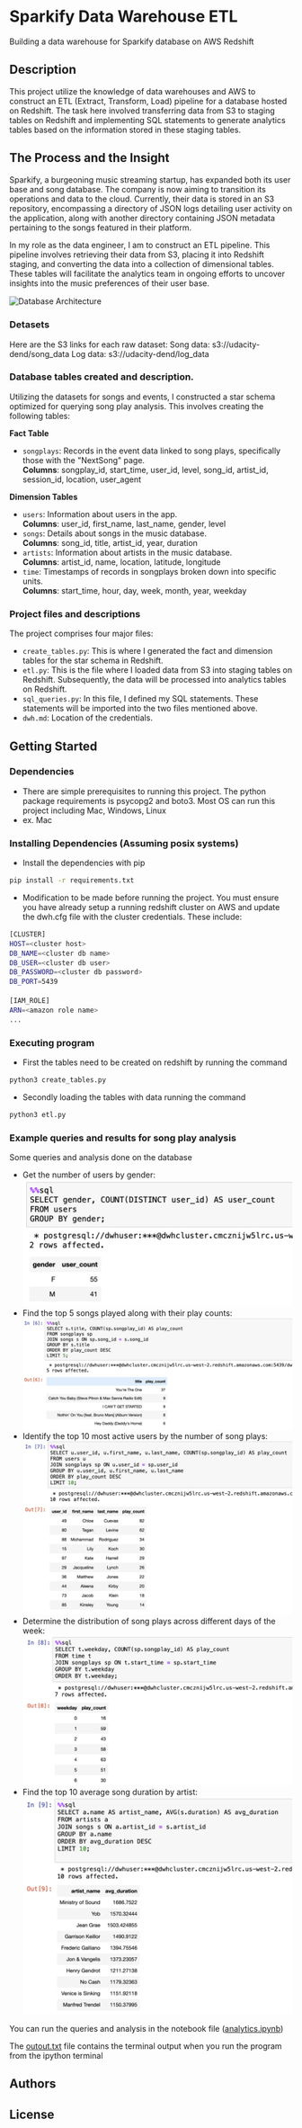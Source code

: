 # Sparkify Data Warehouse ETL

Building a data warehouse for Sparkify database on AWS Redshift


## Description

This project utilize the knowledge of data warehouses and AWS to construct an ETL (Extract, Transform, Load) pipeline for a database hosted on Redshift. The task here involved transferring data from S3 to staging tables on Redshift and implementing SQL statements to generate analytics tables based on the information stored in these staging tables.

## The Process and the Insight
Sparkify, a burgeoning music streaming startup, has expanded both its user base and song database. The company is now aiming to transition its operations and data to the cloud. Currently, their data is stored in an S3 repository, encompassing a directory of JSON logs detailing user activity on the application, along with another directory containing JSON metadata pertaining to the songs featured in their platform.

In my role as the data engineer, I am to construct an ETL pipeline. This pipeline involves retrieving their data from S3, placing it into Redshift staging, and converting the data into a collection of dimensional tables. These tables will facilitate the analytics team in ongoing efforts to uncover insights into the music preferences of their user base.  

<img alt="Database Architecture" src="https://video.udacity-data.com/topher/2022/May/62770f73_sparkify-s3-to-redshift-etl/sparkify-s3-to-redshift-etl.png" width=500 align="center"/>  

### Detasets
Here are the S3 links for each raw dataset:
Song data: s3://udacity-dend/song_data
Log data: s3://udacity-dend/log_data

### Database tables created and description.
Utilizing the datasets for songs and events, I constructed a star schema optimized for querying song play analysis. This involves creating the following tables:

**Fact Table**  
* `songplays`: Records in the event data linked to song plays, specifically those with the "NextSong" page.  
**Columns**: songplay_id, start_time, user_id, level, song_id, artist_id, session_id, location, user_agent  

**Dimension Tables**
* `users`: Information about users in the app.  
**Columns**: user_id, first_name, last_name, gender, level
* `songs`: Details about songs in the music database.  
**Columns**: song_id, title, artist_id, year, duration
* `artists`: Information about artists in the music database.  
**Columns**: artist_id, name, location, latitude, longitude
* `time`: Timestamps of records in songplays broken down into specific units.  
**Columns**: start_time, hour, day, week, month, year, weekday

### Project files and descriptions
The project  comprises four major files:

* `create_tables.py`: This is where I generated the fact and dimension tables for the star schema in Redshift.  
* `etl.py`: This is the file where I loaded data from S3 into staging tables on Redshift. Subsequently, the data will be processed into analytics tables on Redshift.  
* `sql_queries.py`: In this file, I defined my SQL statements. These statements will be imported into the two files mentioned above.  
* `dwh.md`: Location of the credentials.  

## Getting Started

### Dependencies

* There are simple prerequisites to running this project. The python package requirements is psycopg2 and boto3. Most OS can run this project including Mac, Windows, Linux
* ex. Mac

### Installing Dependencies (Assuming posix systems)

* Install the dependencies with pip
```bash
pip install -r requirements.txt
```
* Modification to be made before running the project. You must ensure you have already setup a running redshift cluster on AWS and update the dwh.cfg file with the cluster credentials. These include:
```sh
[CLUSTER]
HOST=<cluster host>
DB_NAME=<cluster db name>
DB_USER=<cluster db user>
DB_PASSWORD=<cluster db password>
DB_PORT=5439

[IAM_ROLE]
ARN=<amazon role name>
...
```

### Executing program

* First the tables need to be created on redshift by running the command
```bash
python3 create_tables.py
```
* Secondly loading the tables with data running the command
```sh
python3 etl.py
```

### Example queries and results for song play analysis
Some queries and analysis done on the database
* Get the number of users by gender:
  ![Image](images/one.png)  
* Find the top 5 songs played along with their play counts:
  ![Image](images/two.png)  
* Identify the top 10 most active users by the number of song plays:
  ![Image](images/three.png)
* Determine the distribution of song plays across different days of the week:  
  ![Image](images/four.png) 
* Find the top 10 average song duration by artist:  
  ![Image](images/img-5.png) 

You can run the queries and analysis in the notebook file ([analytics.ipynb](analytics.ipynb))  

The [outout.txt](outout.txt) file contains the terminal output when you run the program from the ipython terminal 

## Authors

## License

